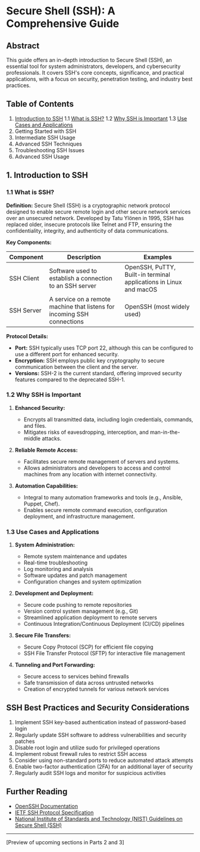 # Secure Shell (SSH): A Comprehensive Guide

## Abstract

This guide offers an in-depth introduction to Secure Shell (SSH), an essential tool for system administrators, developers, and cybersecurity professionals. It covers SSH's core concepts, significance, and practical applications, with a focus on security, penetration testing, and industry best practices.

## Table of Contents

1. [Introduction to SSH](#1-introduction-to-ssh)
   1.1 [What is SSH?](#11-what-is-ssh)
   1.2 [Why SSH is Important](#12-why-ssh-is-important)
   1.3 [Use Cases and Applications](#13-use-cases-and-applications)
2. Getting Started with SSH
3. Intermediate SSH Usage
4. Advanced SSH Techniques
5. Troubleshooting SSH Issues
6. Advanced SSH Usage

## 1. Introduction to SSH

### 1.1 What is SSH?

**Definition:** Secure Shell (SSH) is a cryptographic network protocol designed to enable secure remote login and other secure network services over an unsecured network. Developed by Tatu Ylönen in 1995, SSH has replaced older, insecure protocols like Telnet and FTP, ensuring the confidentiality, integrity, and authenticity of data communications.

**Key Components:**

| Component  | Description                                                             | Examples                                                          |
|------------|-------------------------------------------------------------------------|-------------------------------------------------------------------|
| SSH Client | Software used to establish a connection to an SSH server                | OpenSSH, PuTTY, Built-in terminal applications in Linux and macOS |
| SSH Server | A service on a remote machine that listens for incoming SSH connections | OpenSSH (most widely used)                                        |

**Protocol Details:**

- **Port:** SSH typically uses TCP port 22, although this can be configured to use a different port for enhanced security.
- **Encryption:** SSH employs public key cryptography to secure communication between the client and the server.
- **Versions:** SSH-2 is the current standard, offering improved security features compared to the deprecated SSH-1.

### 1.2 Why SSH is Important

1. **Enhanced Security:**
   - Encrypts all transmitted data, including login credentials, commands, and files.
   - Mitigates risks of eavesdropping, interception, and man-in-the-middle attacks.

2. **Reliable Remote Access:**
   - Facilitates secure remote management of servers and systems.
   - Allows administrators and developers to access and control machines from any location with internet connectivity.

3. **Automation Capabilities:**
   - Integral to many automation frameworks and tools (e.g., Ansible, Puppet, Chef).
   - Enables secure remote command execution, configuration deployment, and infrastructure management.

### 1.3 Use Cases and Applications

1. **System Administration:**
   - Remote system maintenance and updates
   - Real-time troubleshooting
   - Log monitoring and analysis
   - Software updates and patch management
   - Configuration changes and system optimization

2. **Development and Deployment:**
   - Secure code pushing to remote repositories
   - Version control system management (e.g., Git)
   - Streamlined application deployment to remote servers
   - Continuous Integration/Continuous Deployment (CI/CD) pipelines

3. **Secure File Transfers:**
   - Secure Copy Protocol (SCP) for efficient file copying
   - SSH File Transfer Protocol (SFTP) for interactive file management

4. **Tunneling and Port Forwarding:**
   - Secure access to services behind firewalls
   - Safe transmission of data across untrusted networks
   - Creation of encrypted tunnels for various network services

## SSH Best Practices and Security Considerations

1. Implement SSH key-based authentication instead of password-based login
2. Regularly update SSH software to address vulnerabilities and security patches
3. Disable root login and utilize sudo for privileged operations
4. Implement robust firewall rules to restrict SSH access
5. Consider using non-standard ports to reduce automated attack attempts
6. Enable two-factor authentication (2FA) for an additional layer of security
7. Regularly audit SSH logs and monitor for suspicious activities

## Further Reading

- [OpenSSH Documentation](https://www.openssh.com/manual.html)
- [IETF SSH Protocol Specification](https://datatracker.ietf.org/doc/html/rfc4251)
- [National Institute of Standards and Technology (NIST) Guidelines on Secure Shell (SSH)](https://nvlpubs.nist.gov/nistpubs/ir/2015/NIST.IR.7966.pdf)

---

[Preview of upcoming sections in Parts 2 and 3]
